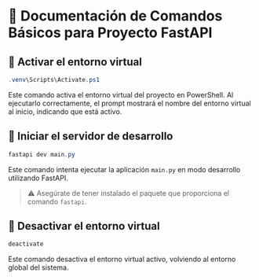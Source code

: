 # 📄 Documentación de Comandos Básicos para Proyecto FastAPI

## 🔹 Activar el entorno virtual

```powershell
.venv\Scripts\Activate.ps1
```

Este comando activa el entorno virtual del proyecto en PowerShell. Al ejecutarlo correctamente, el prompt mostrará el nombre del entorno virtual al inicio, indicando que está activo.

## 🔹 Iniciar el servidor de desarrollo

```powershell
fastapi dev main.py
```

Este comando intenta ejecutar la aplicación `main.py` en modo desarrollo utilizando FastAPI.  
> ⚠️ Asegúrate de tener instalado el paquete que proporciona el comando `fastapi`.

## 🔹 Desactivar el entorno virtual

```powershell
deactivate
```

Este comando desactiva el entorno virtual activo, volviendo al entorno global del sistema.
